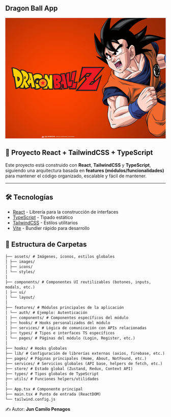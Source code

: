 ## Dragon Ball App

![Logo del proyecto](./src/assets/image_readmin.jpg)


## 🚀 Proyecto React + TailwindCSS + TypeScript

Este proyecto está construido con **React**, **TailwindCSS** y **TypeScript**, siguiendo una arquitectura basada en **features (módulos/funcionalidades)** para mantener el código organizado, escalable y fácil de mantener.

---

## 🛠️ Tecnologías

- [React](https://react.dev/) - Librería para la construcción de interfaces
- [TypeScript](https://www.typescriptlang.org/) - Tipado estático
- [TailwindCSS](https://tailwindcss.com/) - Estilos utilitarios
- [Vite](https://vitejs.dev/) - Bundler rápido para desarrollo

## 📂 Estructura de Carpetas

```
├── assets/ # Imágenes, íconos, estilos globales
│ ├── images/
│ ├── icons/
│ └── styles/
│
├── components/ # Componentes UI reutilizables (botones, inputs, modals, etc.)
│ ├── ui/
│ └── layout/
│
├── features/ # Módulos principales de la aplicación
│ └── auth/ # Ejemplo: Autenticación
│ ├── components/ # Componentes específicos del módulo
│ ├── hooks/ # Hooks personalizados del módulo
│ ├── services/ # Lógica de comunicación con APIs relacionadas
│ ├── types/ # Tipos e interfaces TS específicos
│ └── pages/ # Páginas del módulo (Login, Register, etc.)
│
├── hooks/ # Hooks globales
├── lib/ # Configuración de librerías externas (axios, firebase, etc.)
├── pages/ # Páginas principales (Home, About, NotFound, etc.)
├── services/ # Servicios globales (API base, helpers de fetch, etc.)
├── store/ # Estado global (Zustand, Redux, Context API)
├── types/ # Tipos globales de TypeScript
├── utils/ # Funciones helpers/utilidades
│
├── App.tsx # Componente principal
├── main.tsx # Punto de entrada (ReactDOM)
└── tailwind.config.js
```


✍️ Autor: **Jun Camilo Penagos**  